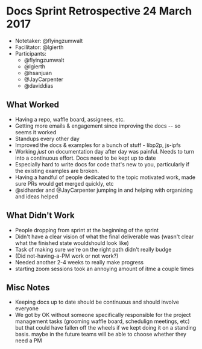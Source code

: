 Docs Sprint Retrospective 24 March 2017
=========

- Notetaker: @flyingzumwalt
- Facilitator: @lgierth
- Participants:
  - @flyingzumwalt
  - @lgierth
  - @hsanjuan
  - @JayCarpenter
  - @daviddias


## What Worked
- Having a repo, waffle board, assignees, etc.
- Getting more emails & engagement since improving the docs -- so seems it worked
- Standups every other day 
- Improved the docs & examples for a bunch of stuff - libp2p, js-ipfs
- Working _just_ on documentation day after day was painful. Needs to turn into a continuous effort. Docs need to be kept up to date
- Especially hard to write docs for code that's new to you, particularly if the existing examples are broken.
- Having a handful of people dedicated to the topic motivated work, made sure PRs would get merged quickly, etc
- @sidharder and @JayCarpenter jumping in and helping with organizing and ideas helped

## What Didn't Work
- People dropping from sprint at the beginning of the sprint
- Didn't have a clear vision of what the final deliverable was (wasn't clear what the finished state wouldshould look like)
- Task of making sure we're on the right path didn't really budge
- (Did not-having-a-PM work or not work?)
- Needed another 2-4 weeks to really make progress
- starting zoom sessions took an annoying amount of itme a couple times

## Misc Notes

- Keeping docs up to date should be continuous and should involve everyone
- We got by OK without someone specifically responsible for the project management tasks (grooming waffle board, schedulign meetings, etc) but that could have fallen off the wheels if we kept doing it on a standing basis. maybe in the future teams will be able to choose whether they need a PM
